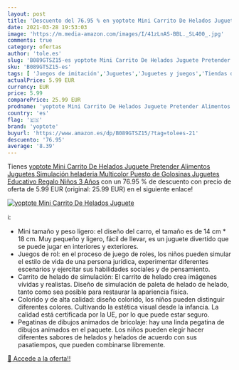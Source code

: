 ```yaml
---
layout: post
title: 'Descuento del 76.95 % en yoptote Mini Carrito De Helados Juguete '
date: 2021-03-28 19:53:03
image: 'https://m.media-amazon.com/images/I/41zLnAS-BBL._SL400_.jpg'
comments: true
category: ofertas
author: 'tole.es'
slug: 'B089GTSZ15-es yoptote Mini Carrito De Helados Juguete Pretender...'
sku: 'B089GTSZ15-es'
tags: [ 'Juegos de imitación','Juguetes','Juguetes y juegos','Tiendas de juguete y accesorios','juguetes','yoptote', ]
actualPrice: 5.99 EUR
currency: EUR
price: 5.99
comparePrice: 25.99 EUR
prodname: 'yoptote Mini Carrito De Helados Juguete Pretender Alimentos Juguetes Simulación heladeria Multicolor Puesto de Golosinas Juguetes Educativo Regalo Niños 3 Años'
country: 'es'
flag: '🇪🇸'
brand: 'yoptote'
buyurl: 'https://www.amazon.es/dp/B089GTSZ15/?tag=tolees-21'
descuento: '76.95'
average: '8.39'
---
```


Tienes [yoptote Mini Carrito De Helados Juguete Pretender Alimentos Juguetes Simulación heladeria Multicolor Puesto de Golosinas Juguetes Educativo Regalo Niños 3 Años](https://www.amazon.es/dp/B089GTSZ15/?tag=tolees-21) con un 76.95 % de descuento con precio de oferta de 5.99 EUR (original: 25.99 EUR) en el siguiente enlace!

[![yoptote Mini Carrito De Helados Juguete ](https://m.media-amazon.com/images/I/41zLnAS-BBL._SL400_.jpg)](https://www.amazon.es/dp/B089GTSZ15/?tag=tolees-21)

ℹ️:

- Mini tamaño y peso ligero: el diseño del carro, el tamaño es de 14 cm * 18 cm. Muy pequeño y ligero, fácil de llevar, es un juguete divertido que se puede jugar en interiores y exteriores.
- Juegos de rol: en el proceso de juego de roles, los niños pueden simular el estilo de vida de una persona jurídica, experimentar diferentes escenarios y ejercitar sus habilidades sociales y de pensamiento.
- Carrito de helado de simulación: El carrito de helado crea imágenes vívidas y realistas. Diseño de simulación de paleta de helado de helado, tanto como sea posible para restaurar la apariencia física.
- Colorido y de alta calidad: diseño colorido, los niños pueden distinguir diferentes colores. Cultivando la estética visual desde la infancia. La calidad está certificada por la UE, por lo que puede estar seguro.
- Pegatinas de dibujos animados de bricolaje: hay una linda pegatina de dibujos animados en el paquete. Los niños pueden elegir hacer diferentes sabores de helados y helados de acuerdo con sus pasatiempos, que pueden combinarse libremente.

[🛒 Accede a la oferta!!](https://www.amazon.es/dp/B089GTSZ15/?tag=tolees-21)
